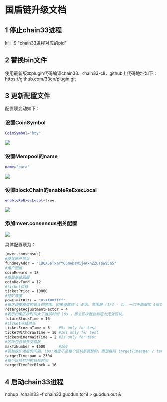 # 国盾链升级文档
## 1 停止chain33进程

kill -9 "chain33进程对应的pid"

## 2 替换bin文件
使用最新版本plugin代码编译chain33、chain33-cli，github上代码地址如下：
https://github.com/33cn/plugin.git

## 3 更新配置文件
配置项变动如下：

### 设置CoinSymbol
```bash
CoinSymbol="bty"
```
![](https://i.imgur.com/uSO8laK.png)

### 设置Mempool的name

```bash
name="para"
```
![](https://i.imgur.com/GWiV0I5.png) 

### 设置blockChain的enableReExecLocal

```bash
enableReExecLocal=true
```
![](https://i.imgur.com/rhczxzi.png)

### 添加mver.consensus相关配置
 
![](https://i.imgur.com/GquDCET.png)

具体配置项为：

```bash
[mver.consensus]
#基金账户地址
fundKeyAddr = "1BQXS6TxaYYG5mADaWij4AxhZZUTpw95a5"
#用户回报
coinReward = 18
#发展基金回报
coinDevFund = 12
#ticket价格
ticketPrice = 10000
#挖矿难度
powLimitBits = "0x1f00ffff"
#每次调整难度的最大的范围，如果设置成 4 的话，范围是 (1/4 - 4)，一次不能增加 4倍以上的难度，或者难度减少为 原来的 1/4 ，这个参数，是为了难度不会突然爆增加或者减少
retargetAdjustmentFactor = 4
#表示如果区块时间大于当前时间 16s ，那么区块就会判定为无效区块。
futureBlockTime = 16
#ticket冻结时长
ticketFrozenTime = 5    #5s only for test
ticketWithdrawTime = 10 #10s only for test
ticketMinerWaitTime = 2 #2s only for test
#区块包含最多交易数
maxTxNumber = 1600      #160
#调整挖矿难度的间隔，(ps:难度不是每个区块都调整的，而是每隔 targetTimespan / targetTimePerBlock 块调整一次)
targetTimespan = 2304
#每个区块打包的目标时间
targetTimePerBlock = 16
```


## 4 启动chain33进程
nohup ./chain33 -f chain33.guodun.toml > guodun.out &
